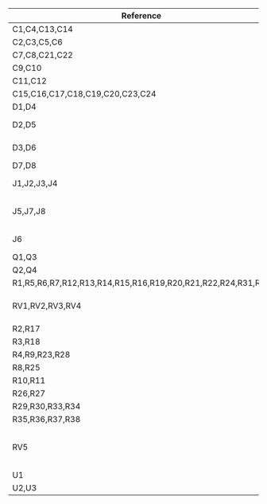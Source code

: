 | Reference                                                   | Value                  | Qty |
| ----------------------------------------------------------- | ---------------------- | --- |
| C1,C4,C13,C14                                               | 10u                    | 4   |
| C2,C3,C5,C6                                                 | 22p                    | 4   |
| C7,C8,C21,C22                                               | 1u                     | 4   |
| C9,C10                                                      | 47n                    | 2   |
| C11,C12                                                     | 220u                   | 2   |
| C15,C16,C17,C18,C19,C20,C23,C24                             | 100n                   | 8   |
| D1,D4                                                       | 1N4148                 | 2   |
| D2,D5                                                       | 3mm LED Green          | 2   |
| D3,D6                                                       | 3mm LED Red            | 2   |
| D7,D8                                                       | 1N5819                 | 2   |
| J1,J2,J3,J4                                                 | WQP-PJ301M             | 4   |
| J5,J7,J8                                                    | 2x8 2.54mm header      | 3   |
| J6                                                          | WQP-PJ301CM            | 1   |
| Q1,Q3                                                       | 2N3906                 | 2   |
| Q2,Q4                                                       | 2N3904                 | 2   |
| R1,R5,R6,R7,R12,R13,R14,R15,R16,R19,R20,R21,R22,R24,R31,R32 | 100k                   | 16  |
| RV1,RV2,RV3,RV4                                             | RV09 B104 100k         | 4   |
| R2,R17                                                      | 47k                    | 2   |
| R3,R18                                                      | 2M2                    | 2   |
| R4,R9,R23,R28                                               | 10k                    | 4   |
| R8,R25                                                      | 15k                    | 2   |
| R10,R11                                                     | 220k                   | 2   |
| R26,R27                                                     | 330k                   | 2   |
| R29,R30,R33,R34                                             | 1k                     | 4   |
| R35,R36,R37,R38                                             | 10                     | 4   |
| RV5                                                         | PTV112-4420A-B104 100k | 1   |
| U1                                                          | TL074                  | 1   |
| U2,U3                                                       | LM386                  | 2   |
